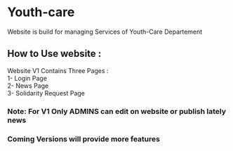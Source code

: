 # Youth-care
Website is build for managing Services of Youth-Care Departement 
## How to Use website :
Website V1 Contains Three Pages :  
1- Login Page     
2- News Page     
3- Solidarity Request Page    
### Note: For V1 Only ADMINS can edit on website or publish lately news
### Coming Versions will provide more features
